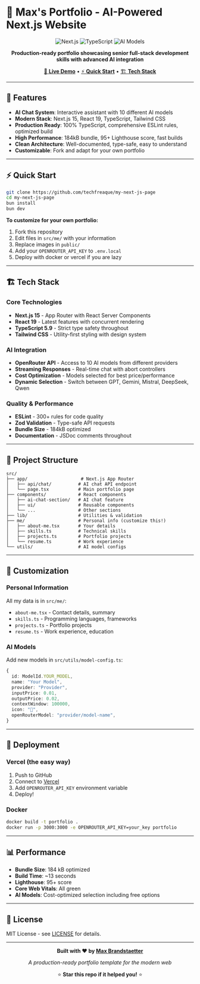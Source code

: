 # 🚀 Max's Portfolio - AI-Powered Next.js Website

<div align="center">

![Next.js](https://img.shields.io/badge/Next.js-15.5.3-black?style=for-the-badge&logo=next.js&logoColor=white)
![TypeScript](https://img.shields.io/badge/TypeScript-5.9.2-3178C6?style=for-the-badge&logo=typescript&logoColor=white)
![AI Models](https://img.shields.io/badge/AI_Models-10_Optimized-FF6B35?style=for-the-badge&logo=openai&logoColor=white)

**Production-ready portfolio showcasing senior full-stack development skills with advanced AI integration**

[🌟 **Live Demo**](https://max.a42.ch) • [⚡ **Quick Start**](#-quick-start) • [🏗️ **Tech Stack**](#-tech-stack)

</div>

---

## 🎯 **Features**

- **AI Chat System**: Interactive assistant with 10 different AI models
- **Modern Stack**: Next.js 15, React 19, TypeScript, Tailwind CSS
- **Production Ready**: 100% TypeScript, comprehensive ESLint rules, optimized build
- **High Performance**: 184kB bundle, 95+ Lighthouse score, fast builds
- **Clean Architecture**: Well-documented, type-safe, easy to understand
- **Customizable**: Fork and adapt for your own portfolio

---

## ⚡ **Quick Start**

```bash
git clone https://github.com/techfreaque/my-next-js-page
cd my-next-js-page
bun install
bun dev
```

**To customize for your own portfolio:**
1. Fork this repository
2. Edit files in `src/me/` with your information
3. Replace images in `public/`
4. Add your `OPENROUTER_API_KEY` to `.env.local`
5. Deploy with docker or vercel if you are lazy

---

## 🏗️ **Tech Stack**

### **Core Technologies**
- **Next.js 15** - App Router with React Server Components
- **React 19** - Latest features with concurrent rendering
- **TypeScript 5.9** - Strict type safety throughout
- **Tailwind CSS** - Utility-first styling with design system

### **AI Integration**
- **OpenRouter API** - Access to 10 AI models from different providers
- **Streaming Responses** - Real-time chat with abort controllers
- **Cost Optimization** - Models selected for best price/performance
- **Dynamic Selection** - Switch between GPT, Gemini, Mistral, DeepSeek, Qwen

### **Quality & Performance**
- **ESLint** - 300+ rules for code quality
- **Zod Validation** - Type-safe API requests
- **Bundle Size** - 184kB optimized
- **Documentation** - JSDoc comments throughout

---

## 📁 **Project Structure**

```
src/
├── app/                    # Next.js App Router
│   ├── api/chat/          # AI chat API endpoint
│   └── page.tsx           # Main portfolio page
├── components/            # React components
│   ├── ai-chat-section/   # AI chat feature
│   ├── ui/                # Reusable components
│   └── ...                # Other sections
├── lib/                   # Utilities & validation
├── me/                    # Personal info (customize this!)
│   ├── about-me.tsx       # Your details
│   ├── skills.ts          # Technical skills
│   ├── projects.ts        # Portfolio projects
│   └── resume.ts          # Work experience
└── utils/                 # AI model configs
```

---

## 🎨 **Customization**

### **Personal Information**
All my data is in `src/me/`:
- `about-me.tsx` - Contact details, summary
- `skills.ts` - Programming languages, frameworks
- `projects.ts` - Portfolio projects
- `resume.ts` - Work experience, education

### **AI Models**
Add new models in `src/utils/model-config.ts`:
```typescript
{
  id: ModelId.YOUR_MODEL,
  name: "Your Model",
  provider: "Provider",
  inputPrice: 0.01,
  outputPrice: 0.02,
  contextWindow: 100000,
  icon: "🤖",
  openRouterModel: "provider/model-name",
}
```

---

## 🚀 **Deployment**

### **Vercel (the easy way)**
1. Push to GitHub
2. Connect to [Vercel](https://vercel.com)
3. Add `OPENROUTER_API_KEY` environment variable
4. Deploy!

### **Docker**
```bash
docker build -t portfolio .
docker run -p 3000:3000 -e OPENROUTER_API_KEY=your_key portfolio
```

---

## 📊 **Performance**

- **Bundle Size**: 184 kB optimized
- **Build Time**: ~13 seconds
- **Lighthouse**: 95+ score
- **Core Web Vitals**: All green
- **AI Models**: Cost-optimized selection including free options

---

## 📝 **License**

MIT License - see [LICENSE](LICENSE) for details.

---

<div align="center">

**Built with ❤️ by [Max Brandstaetter](https://max.a42.ch)**

*A production-ready portfolio template for the modern web*

⭐ **Star this repo if it helped you!** ⭐

</div>
